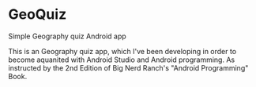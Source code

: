# GeoQuiz
Simple Geography quiz Android app

This is an Geography quiz app, which I've been developing in order to become aquanited with Android Studio and Android programming.
As instructed by the 2nd Edition of Big Nerd Ranch's "Android Programming" Book. 
